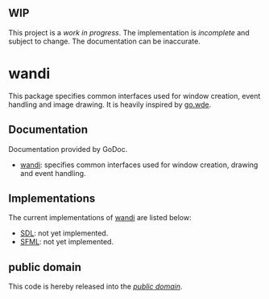 WIP
---

This project is a *work in progress*. The implementation is *incomplete* and
subject to change. The documentation can be inaccurate.

wandi
=====

This package specifies common interfaces used for window creation, event
handling and image drawing. It is heavily inspired by [go.wde][].

[go.wde]: https://github.com/skelterjohn/go.wde

Documentation
-------------

Documentation provided by GoDoc.

- [wandi][]: specifies common interfaces used for window creation, drawing and
event handling.

[wandi]: http://godoc.org/github.com/mewmew/wandi

Implementations
---------------

The current implementations of [wandi][] are listed below:

- [SDL][sdl/win]: not yet implemented.
- [SFML][sfml/win]: not yet implemented.

[sdl/win]: http://godoc.org/github.com/mewmew/sdl/win
[sfml/win]: http://godoc.org/github.com/mewmew/sfml/win

public domain
-------------

This code is hereby released into the *[public domain][]*.

[public domain]: https://creativecommons.org/publicdomain/zero/1.0/
